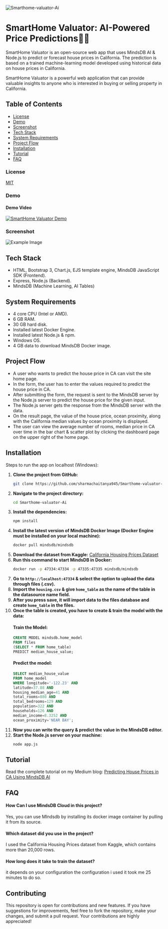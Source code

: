 ![Smarthome-valuator-Ai](https://socialify.git.ci/sharmachaitanya945/Smarthome-valuator-Ai/image?description=1&font=Rokkitt&forks=1&issues=1&language=1&name=1&owner=1&pattern=Overlapping%20Hexagons&pulls=1&stargazers=1&theme=Dark)
# SmartHome Valuator: AI-Powered Price Predictions🏡🤖

SmartHome Valuator is an open-source web app that uses MindsDB AI & Node.js to predict or forecast house prices in California. The prediction is based on a trained machine-learning model developed using historical data on house prices in California.

SmartHome Valuator is a powerful web application that can provide valuable insights to anyone who is interested in buying or selling property in California.

## Table of Contents
- [License](#license)
- [Demo](#demo)
- [Screenshot](#screenshot)
- [Tech Stack](#tech-stack)
- [System Requirements](#system-requirements)
- [Project Flow](#project-flow)
- [Installation](#installation)
- [Tutorial](#tutorial)
- [FAQ](#faq)

### License
[MIT](https://choosealicense.com/licenses/mit/)

### Demo


#### Demo Video
[![SmartHome Valuator Demo](https://i.ytimg.com/an_webp/6_l3GrxRVGo/mqdefault_6s.webp?du=3000&sqp=CMimz7QG&rs=AOn4CLB51b6qdnjiUp9DOMSCUX5-r2BRIg)](https://youtu.be/6_l3GrxRVGo)

### Screenshot
![Example Image](images/screenshots.jpg)

## Tech Stack

- HTML, Bootstrap 3, Chart.js, EJS template engine, MindsDB JavaScript SDK (Frontend).
- Express, Node.js (Backend).
- MindsDB (Machine Learning, AI Tables)


## System Requirements

- 4 core CPU (Intel or AMD).
- 6 GB RAM.
- 30 GB hard disk.
- Installed latest Docker Engine.
- Installed latest Node.js & npm.
- Windows OS.
- 4 GB data to download MindsDB Docker image.

## Project Flow

- A user who wants to predict the house price in CA can visit the site home page.
- In the form, the user has to enter the values required to predict the house price in CA.
- After submitting the form, the request is sent to the MindsDB server by the Node.js server to predict the house price for the given input.
- The Node.js server gets the response from the MindsDB server with the data.
- On the result page, the value of the house price, ocean proximity, along with the California median values by ocean proximity is displayed.
- The user can view the average number of rooms, median price in CA over time in the bar chart & scatter plot by clicking the dashboard page on the upper right of the home page.

## Installation

Steps to run the app on localhost (Windows):

1. **Clone the project from GitHub:**
    ```bash
    git clone https://github.com/sharmachaitanya945/Smarthome-valuator-Ai.git
    ```
2. **Navigate to the project directory:**
    ```bash
    cd Smarthome-valuator-Ai
    ```
3. **Install the dependencies:**
    ```bash
    npm install
    ```
4. **Install the latest version of MindsDB Docker Image (Docker Engine must be installed on your local machine):**
    ```bash
    docker pull mindsdb/mindsdb

    ```
5. **Download the dataset from Kaggle:**
    [California Housing Prices Dataset](https://www.kaggle.com/datasets/camnugent/california-housing-prices)
6. **Run this command to start MindsDB in Docker:**
    ```bash
    docker run -p 47334:47334 -p 47335:47335 mindsdb/mindsdb
    ```
7. **Go to `http://localhost:47334` & select the option to upload the data through files (.csv).**
8. **Import the `housing.csv` & give `home_table` as the name of the table in the datasource name field.**
9. **After you press save, it will import data to the files database and create `home_table` in the files.**
10. **Once the table is created, you have to create & train the model with the data:**
    #### Train the Model:
    ```sql
    CREATE MODEL mindsdb.home_model
    FROM files
    (SELECT * FROM home_table)
    PREDICT median_house_value;
    ```
    #### Predict the model:
    ```sql
    SELECT median_house_value
    FROM home_model
    WHERE longitude='-122.23' AND
    latitude=37.88 AND
    housing_median_age=41 AND
    total_rooms=880 AND
    total_bedrooms=129 AND
    population=322 AND
    households=126 AND
    median_income=8.3252 AND
    ocean_proximity='NEAR BAY';
    ```
11. **Now you can write the query & predict the value in the MindsDB editor.**
12. **Start the Node.js server on your machine:**
    ```bash
    node app.js
    ```

## Tutorial

Read the complete tutorial on my Medium blog: [Predicting House Prices in CA Using MindsDB AI](https://blog.sharmachaitanya945.com/homescopeca-webapp-using-mindsdb)

## FAQ

#### How Can I use MindsDB Cloud in this project?
Yes, you can use MIndsdb by installing its docker image container by pulling it from its source.

#### Which dataset did you use in the project?
I used the California Housing Prices dataset from Kaggle, which contains more than 20,000 rows.

#### How long does it take to train the dataset?
it depends on your configuration the configuration i used it took me 25 minutes to do so.

## Contributing

This repository is open for contributions and new features. If you have suggestions for improvements, feel free to fork the repository, make your changes, and submit a pull request. Your contributions are highly appreciated!
